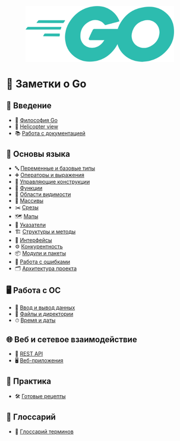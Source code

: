 <p align="center">
  <img src="gologo.png" alt="Описание" width="400">
</p>

# 📘 Заметки о Go

## 📖 Введение
- 📜 [Философия Go](docs/intro/philosophy.md)
- 🚁 [Helicopter view](docs/intro/helicopter-view.md)
- 📚 [Работа с документацией](docs/intro/docs.md)

## 🧱 Основы языка
- 🔤 [Переменные и базовые типы](docs/basics/variables.md)
- ➕ [Операторы и выражения](docs/basics/operators-and-expressions.md)
- 🔀 [Управляющие конструкции](docs/basics/control.md)
- 🔧 [Функции](docs/basics/functions.md)
- 👀 [Области видимости](docs/basics/scope.md)
- 📏 [Массивы](docs/basics/arrays.md)
- ✂️ [Срезы](docs/basics/slices.md)
- 🗺 [Мапы](docs/basics/maps.md)
- 📍 [Указатели](docs/basics/pointers.md)
- 🏗 [Структуры и методы](docs/basics/structs.md)
- 🧩 [Интерфейсы](docs/basics/interfaces.md)
- ⚙️ [Конкурентность](docs/basics/concurrency.md)
- 📦 [Модули и пакеты](docs/basics/gomod.md)
- 🚫 [Работа с ошибками](docs/basics/errors.md)
- 🗂 [Архитектура проекта](docs/basics/go-project-architecture.md)

## 🖥 Работа с ОС
- 💾 [Ввод и вывод данных](docs/os/io.md)
- 📂 [Файлы и директории](docs/os/files.md)
- ⏱ [Время и даты](docs/os/time.md)

## 🌐 Веб и сетевое взаимодействие
- 🔗 [REST API](docs/web/rest-api.md)
- 🖥️ [Веб-приложения](docs/web/web-app.md)

## 🧪 Практика
- 🛠 [Готовые рецепты](docs/practice/recipes.md)

## 📘 Глоссарий
- 📖 [Глоссарий терминов](docs/glossary/glossary.md)
